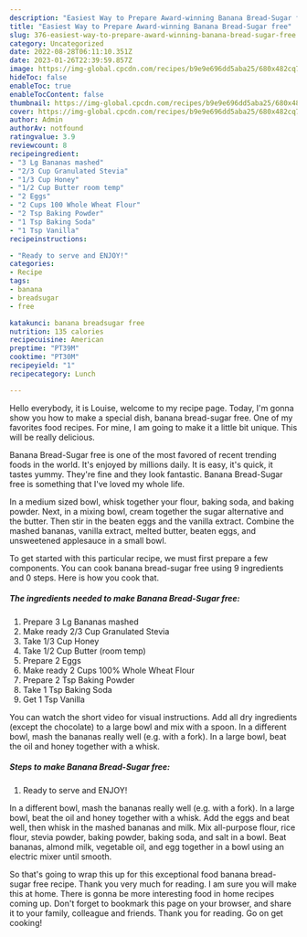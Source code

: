 ```yaml
---
description: "Easiest Way to Prepare Award-winning Banana Bread-Sugar free"
title: "Easiest Way to Prepare Award-winning Banana Bread-Sugar free"
slug: 376-easiest-way-to-prepare-award-winning-banana-bread-sugar-free
category: Uncategorized
date: 2022-08-28T06:11:10.351Z
date: 2023-01-26T22:39:59.857Z
image: https://img-global.cpcdn.com/recipes/b9e9e696dd5aba25/680x482cq70/banana-bread-sugar-free-recipe-main-photo.jpg
hideToc: false
enableToc: true
enableTocContent: false
thumbnail: https://img-global.cpcdn.com/recipes/b9e9e696dd5aba25/680x482cq70/banana-bread-sugar-free-recipe-main-photo.jpg
cover: https://img-global.cpcdn.com/recipes/b9e9e696dd5aba25/680x482cq70/banana-bread-sugar-free-recipe-main-photo.jpg
author: Admin
authorAv: notfound
ratingvalue: 3.9
reviewcount: 8
recipeingredient:
- "3 Lg Bananas mashed"
- "2/3 Cup Granulated Stevia"
- "1/3 Cup Honey"
- "1/2 Cup Butter room temp"
- "2 Eggs"
- "2 Cups 100 Whole Wheat Flour"
- "2 Tsp Baking Powder"
- "1 Tsp Baking Soda"
- "1 Tsp Vanilla"
recipeinstructions:

- "Ready to serve and ENJOY!"
categories:
- Recipe
tags:
- banana
- breadsugar
- free

katakunci: banana breadsugar free 
nutrition: 135 calories
recipecuisine: American
preptime: "PT39M"
cooktime: "PT30M"
recipeyield: "1"
recipecategory: Lunch

---
```



Hello everybody, it is Louise, welcome to my recipe page. Today, I'm gonna show you how to make a special dish, banana bread-sugar free. One of my favorites food recipes. For mine, I am going to make it a little bit unique. This will be really delicious.

Banana Bread-Sugar free is one of the most favored of recent trending foods in the world. It's enjoyed by millions daily. It is easy, it's quick, it tastes yummy. They're fine and they look fantastic. Banana Bread-Sugar free is something that I've loved my whole life.

In a medium sized bowl, whisk together your flour, baking soda, and baking powder. Next, in a mixing bowl, cream together the sugar alternative and the butter. Then stir in the beaten eggs and the vanilla extract. Combine the mashed bananas, vanilla extract, melted butter, beaten eggs, and unsweetened applesauce in a small bowl.


To get started with this particular recipe, we must first prepare a few components. You can cook banana bread-sugar free using 9 ingredients and 0 steps. Here is how you cook that.

<!--inarticleads1-->

##### The ingredients needed to make Banana Bread-Sugar free:

1. Prepare 3 Lg Bananas mashed
1. Make ready 2/3 Cup Granulated Stevia
1. Take 1/3 Cup Honey
1. Take 1/2 Cup Butter (room temp)
1. Prepare 2 Eggs
1. Make ready 2 Cups 100% Whole Wheat Flour
1. Prepare 2 Tsp Baking Powder
1. Take 1 Tsp Baking Soda
1. Get 1 Tsp Vanilla


You can watch the short video for visual instructions. Add all dry ingredients (except the chocolate) to a large bowl and mix with a spoon. In a different bowl, mash the bananas really well (e.g. with a fork). In a large bowl, beat the oil and honey together with a whisk. 

<!--inarticleads2-->

##### Steps to make Banana Bread-Sugar free:


1. Ready to serve and ENJOY!

In a different bowl, mash the bananas really well (e.g. with a fork). In a large bowl, beat the oil and honey together with a whisk. Add the eggs and beat well, then whisk in the mashed bananas and milk. Mix all-purpose flour, rice flour, stevia powder, baking powder, baking soda, and salt in a bowl. Beat bananas, almond milk, vegetable oil, and egg together in a bowl using an electric mixer until smooth. 

So that's going to wrap this up for this exceptional food banana bread-sugar free recipe. Thank you very much for reading. I am sure you will make this at home. There is gonna be more interesting food in home recipes coming up. Don't forget to bookmark this page on your browser, and share it to your family, colleague and friends. Thank you for reading. Go on get cooking!

